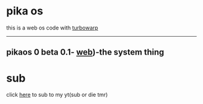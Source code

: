 # pika os
this is a web os code with [turbowarp](https://turbowarp.org)


---
pikaos 0 beta 0.1- [web]([https://zeke-youtube.github.io/pikaos/0/beta/0.1))-the system thing
---
# sub
click [here](https://youtube.com/@ilikeyoutube796) to sub to my yt(sub or die tmr)
